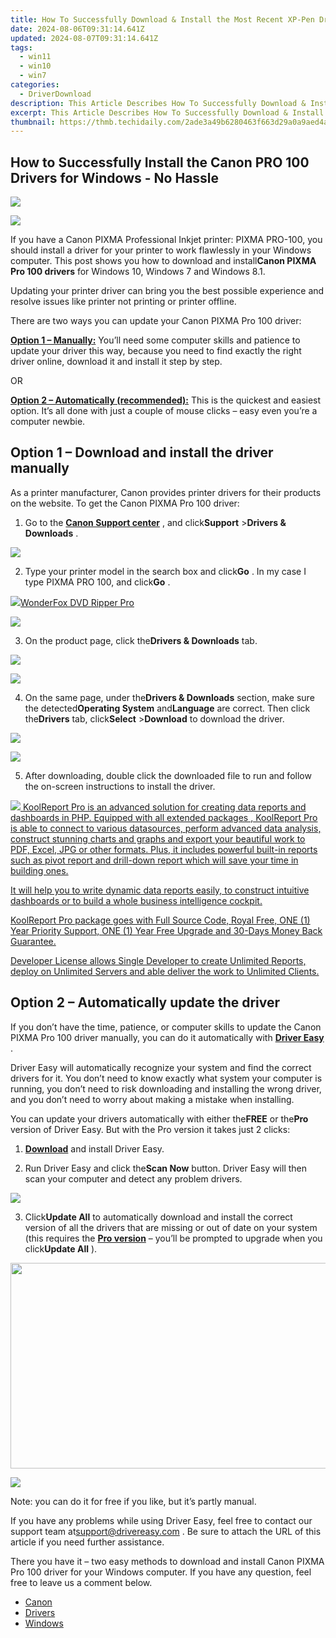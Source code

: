 ```yaml
---
title: How To Successfully Download & Install the Most Recent XP-Pen Driver Software
date: 2024-08-06T09:31:14.641Z
updated: 2024-08-07T09:31:14.641Z
tags:
  - win11
  - win10
  - win7
categories:
  - DriverDownload
description: This Article Describes How To Successfully Download & Install the Most Recent XP-Pen Driver Software
excerpt: This Article Describes How To Successfully Download & Install the Most Recent XP-Pen Driver Software
thumbnail: https://thmb.techidaily.com/2ade3a49b6280463f663d29a0a9aed4a110f8560d1f316c09a570158c78fc956.jpg
---
```


## How to Successfully Install the Canon PRO 100 Drivers for Windows - No Hassle

<!-- affiliate ads begin -->
<a href="https://secure.2checkout.com/order/checkout.php?PRODS=37100474&QTY=1&AFFILIATE=108875&CART=1"><img src="https://awario.com/images/pages/index/img-platform-ui-1280@1x.avif" border="0"></a>
<!-- affiliate ads end -->
![](https://images.drivereasy.com/wp-content/uploads/2019/04/image-107.png)

 If you have a Canon PIXMA Professional Inkjet printer: PIXMA PRO-100, you should install a driver for your printer to work flawlessly in your Windows computer. This post shows you how to download and install**Canon PIXMA Pro 100 drivers** for Windows 10, Windows 7 and Windows 8.1.

 Updating your printer driver can bring you the best possible experience and resolve issues like printer not printing or printer offline.

There are two ways you can update your Canon PIXMA Pro 100 driver:

**[Option 1 – Manually:](https://tools.techidaily.com/drivereasy/download/)**  You’ll need some computer skills and patience to update your driver this way, because you need to find exactly the right driver online, download it and install it step by step.

OR

**[Option 2 – Automatically (recommended):](https://www.drivereasy.com/knowledge/canon-pixma-pro-100-driver-download-and-update-in-windows-10-7-and-8-1/#option2)**  This is the quickest and easiest option. It’s all done with just a couple of mouse clicks – easy even you’re a computer newbie.

## Option 1 – Download and install the driver manually

 As a printer manufacturer, Canon provides printer drivers for their products on the website. To get the Canon PIXMA Pro 100 driver:

 1) Go to the **[Canon Support center](https://www.usa.canon.com/internet/portal/us/home)**  , and click**Support** \>**Drivers & Downloads** .

![](https://images.drivereasy.com/wp-content/uploads/2019/04/image-108.png)

 2) Type your printer model in the search box and click**Go** . In my case I type PIXMA PRO 100, and click**Go** .

<!-- affiliate ads begin -->
<a href="https://secure.2checkout.com/order/checkout.php?PRODS=3922934&QTY=1&AFFILIATE=108875&CART=1"><img src="https://secure.avangate.com/images/merchant/4b0a0290ad7df100b77e86839989a75e/products/ripperpro.png" border="0">WonderFox DVD Ripper Pro</a>
<!-- affiliate ads end -->
![](https://images.drivereasy.com/wp-content/uploads/2019/04/image-109.png)

 3) On the product page, click the**Drivers & Downloads** tab.

<!-- affiliate ads begin -->
<a href="https://estore.winxdvd.com/order/checkout.php?PRODS=1412049&QTY=1&AFFILIATE=108875&CART=1"><img src="https://www.winxdvd.com/affiliate/new-banner/pt-200x200.jpg" border="0"></a>
<!-- affiliate ads end -->
![](https://images.drivereasy.com/wp-content/uploads/2019/04/image-110.png)

 4) On the same page, under the**Drivers & Downloads** section, make sure the detected**Operating System** and**Language** are correct. Then click the**Drivers** tab, click**Select** \>**Download** to download the driver.

<!-- affiliate ads begin -->
<a href="https://secure.2checkout.com/order/checkout.php?PRODS=45152835&QTY=1&AFFILIATE=108875&CART=1"><img src="https://download.terabyteunlimited.com/banners/ad_800x450_d.jpg" border="0"></a>
<!-- affiliate ads end -->
![](https://images.drivereasy.com/wp-content/uploads/2019/04/image-111-1024x299.png)

 5) After downloading, double click the downloaded file to run and follow the on-screen instructions to install the driver.

<!-- affiliate ads begin -->
<a href="https://secure.2checkout.com/order/checkout.php?PRODS=4737285&QTY=1&AFFILIATE=108875&CART=1"><img src="https://secure.avangate.com/images/merchant/b2f83c409ce63012229fb9cd465bdcfe/products/copy_reporting_system.png" border="0">  KoolReport Pro  is an advanced solution for creating data reports and dashboards in PHP. Equipped with all  extended packages , KoolReport Pro is able to connect to various datasources, perform advanced data analysis, construct stunning charts and graphs and export your beautiful work to PDF, Excel, JPG or other formats. Plus, it includes powerful built-in reports such as pivot report and drill-down report which will save your time in building ones. 

 It will help you to write dynamic data reports easily, to construct intuitive dashboards or to build a whole business intelligence cockpit. 

  KoolReport Pro  package goes with Full Source Code, Royal Free, ONE (1) Year Priority Support, ONE (1) Year Free Upgrade and 30-Days Money Back Guarantee. 

  Developer License  allows  Single Developer  to create Unlimited Reports, deploy on Unlimited Servers and able deliver the work to Unlimited Clients. </a>
<!-- affiliate ads end -->
## Option 2 – Automatically update the driver

 If you don’t have the time, patience, or computer skills to update the Canon PIXMA Pro 100 driver manually, you can do it automatically with **[Driver Easy](https://tools.techidaily.com/drivereasy/download/)**  .

 Driver Easy will automatically recognize your system and find the correct drivers for it. You don’t need to know exactly what system your computer is running, you don’t need to risk downloading and installing the wrong driver, and you don’t need to worry about making a mistake when installing.

 You can update your drivers automatically with either the**FREE** or the**Pro** version of Driver Easy. But with the Pro version it takes just 2 clicks:

 1) **[Download](https://tools.techidaily.com/drivereasy/download/)**  and install Driver Easy.

 2) Run Driver Easy and click the**Scan Now** button. Driver Easy will then scan your computer and detect any problem drivers.

![](https://images.drivereasy.com/wp-content/uploads/2019/04/image-112.png)

 3) Click**Update All** to automatically download and install the correct version of all the drivers that are missing or out of date on your system (this requires the **[Pro version](https://tools.techidaily.com/drivereasy/download/)**  – you’ll be prompted to upgrade when you click**Update All** ).

<!-- affiliate ads begin -->
<a href="https://ursime.pxf.io/c/5597632/2092236/16384" target="_top" id="2092236"><img src="//a.impactradius-go.com/display-ad/16384-2092236" border="0" alt="" width="1920" height="329"/></a><img height="0" width="0" src="https://imp.pxf.io/i/5597632/2092236/16384" style="position:absolute;visibility:hidden;" border="0" />
<!-- affiliate ads end -->
![](https://images.drivereasy.com/wp-content/uploads/2019/04/image-113.png)

Note: you can do it for free if you like, but it’s partly manual.

 If you have any problems while using Driver Easy, feel free to contact our support team at[support@drivereasy.com](https://tools.techidaily.com/drivereasy/download/) . Be sure to attach the URL of this article if you need further assistance.

 There you have it – two easy methods to download and install Canon PIXMA Pro 100 driver for your Windows computer. If you have any question, feel free to leave us a comment below.

* [Canon](https://tools.techidaily.com/drivereasy/download/)
* [Drivers](https://tools.techidaily.com/drivereasy/download/)
* [Windows](https://tools.techidaily.com/drivereasy/download/)

<ins class="adsbygoogle"
     style="display:block"
     data-ad-format="autorelaxed"
     data-ad-client="ca-pub-7571918770474297"
     data-ad-slot="1223367746"></ins>



<ins class="adsbygoogle"
     style="display:block"
     data-ad-client="ca-pub-7571918770474297"
     data-ad-slot="8358498916"
     data-ad-format="auto"
     data-full-width-responsive="true"></ins>
